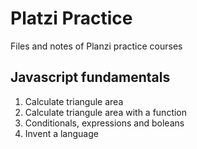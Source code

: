 # Platzi Practice
Files and notes of Planzi practice courses

## Javascript fundamentals
1. Calculate triangule area
1. Calculate triangule area with a function
1. Conditionals, expressions and boleans
1. Invent a language